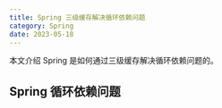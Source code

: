 ```yaml
---
title: Spring 三级缓存解决循环依赖问题
category: Spring
date: 2023-05-18
---
```


本文介绍 Spring 是如何通过三级缓存解决循环依赖问题的。
<!-- more -->

## Spring 循环依赖问题


